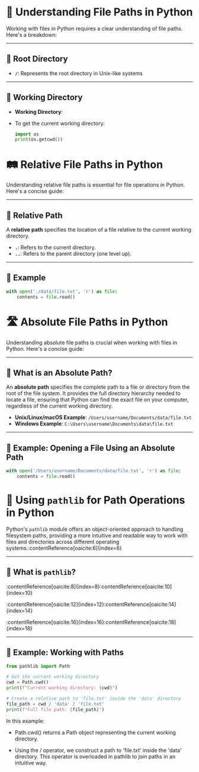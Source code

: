 # 📁 Understanding File Paths in Python

Working with files in Python requires a clear understanding of file paths. Here's a breakdown:

---

## 📌 Root Directory

- **`/`**: Represents the root directory in Unix-like systems

---

## 📂 Working Directory

- **Working Directory**:

- To get the current working directory:

  ```python
  import os
  print(os.getcwd())
  ```

# 🛤️ Relative File Paths in Python

Understanding relative file paths is essential for file operations in Python. Here's a concise guide:

---

## 📁 Relative Path

A **relative path** specifies the location of a file relative to the current working directory.

- **`.`**: Refers to the current directory.
- **`..`**: Refers to the parent directory (one level up).

---

## 📝 Example

```python
with open('./data/file.txt', 'r') as file:
    contents = file.read()
```

# 🛣️ Absolute File Paths in Python

Understanding absolute file paths is crucial when working with files in Python. Here's a concise guide:

---

## 📌 What is an Absolute Path?

An **absolute path** specifies the complete path to a file or directory from the root of the file system. It provides the full directory hierarchy needed to locate a file, ensuring that Python can find the exact file on your computer, regardless of the current working directory.

- **Unix/Linux/macOS Example**: `/Users/username/Documents/data/file.txt`
- **Windows Example**: `C:\Users\username\Documents\data\file.txt`


---

## 📝 Example: Opening a File Using an Absolute Path

```python
with open('/Users/username/Documents/data/file.txt', 'r') as file:
    contents = file.read()
```

# 🧰 Using `pathlib` for Path Operations in Python

Python's `pathlib` module offers an object-oriented approach to handling filesystem paths, providing a more intuitive and readable way to work with files and directories across different operating systems.:contentReference[oaicite:6]{index=6}

---

## 📌 What is `pathlib`?

:contentReference[oaicite:8]{index=8}:contentReference[oaicite:10]{index=10}

:contentReference[oaicite:12]{index=12}:contentReference[oaicite:14]{index=14}

:contentReference[oaicite:16]{index=16}:contentReference[oaicite:18]{index=18}

---

## 📝 Example: Working with Paths

```python
from pathlib import Path

# Get the current working directory
cwd = Path.cwd()
print(f"Current working directory: {cwd}")

# Create a relative path to 'file.txt' inside the 'data' directory
file_path = cwd / 'data' / 'file.txt'
print(f"Full file path: {file_path}")
```

In this example:

- Path.cwd() returns a Path object representing the current working directory.

- Using the / operator, we construct a path to 'file.txt' inside the 'data' directory. This operator is overloaded in pathlib to join paths in an intuitive way.